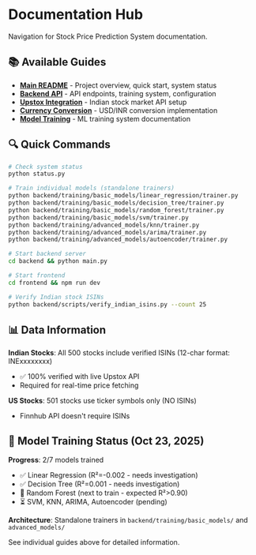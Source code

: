 # Documentation Hub

Navigation for Stock Price Prediction System documentation.

## 📚 Available Guides

- **[Main README](../README.md)** - Project overview, quick start, system status
- **[Backend API](../backend/README.md)** - API endpoints, training system, configuration
- **[Upstox Integration](UPSTOX_INTEGRATION.md)** - Indian stock market API setup
- **[Currency Conversion](CURRENCY_CONVERSION.md)** - USD/INR conversion implementation
- **[Model Training](MODEL_TRAINING.md)** - ML training system documentation

## 🔍 Quick Commands

```bash
# Check system status
python status.py

# Train individual models (standalone trainers)
python backend/training/basic_models/linear_regression/trainer.py
python backend/training/basic_models/decision_tree/trainer.py
python backend/training/basic_models/random_forest/trainer.py
python backend/training/basic_models/svm/trainer.py
python backend/training/advanced_models/knn/trainer.py
python backend/training/advanced_models/arima/trainer.py
python backend/training/advanced_models/autoencoder/trainer.py

# Start backend server
cd backend && python main.py

# Start frontend
cd frontend && npm run dev

# Verify Indian stock ISINs
python backend/scripts/verify_indian_isins.py --count 25
```

## 📊 Data Information

**Indian Stocks**: All 500 stocks include verified ISINs (12-char format: INExxxxxxxx)
- ✅ 100% verified with live Upstox API
- Required for real-time price fetching

**US Stocks**: 501 stocks use ticker symbols only (NO ISINs)
- Finnhub API doesn't require ISINs

## 🤖 Model Training Status (Oct 23, 2025)

**Progress**: 2/7 models trained
- ✅ Linear Regression (R²=-0.002 - needs investigation)
- ✅ Decision Tree (R²=0.001 - needs investigation)
- 🔄 Random Forest (next to train - expected R²>0.90)
- ⏳ SVM, KNN, ARIMA, Autoencoder (pending)

**Architecture**: Standalone trainers in `backend/training/basic_models/` and `advanced_models/`

See individual guides above for detailed information.
